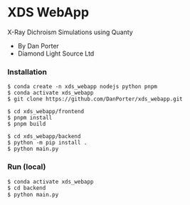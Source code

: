 # XDS WebApp
X-Ray Dichroism Simulations using Quanty

- By Dan Porter
- Diamond Light Source Ltd


### Installation
```
$ conda create -n xds_webapp nodejs python pnpm
$ conda activate xds_webapp
$ git clone https://github.com/DanPorter/xds_webapp.git

$ cd xds_webapp/frontend
$ pnpm install
$ pnpm build

$ cd xds_webapp/backend
$ python -m pip install .
$ python main.py
```

### Run (local)
```bash
$ conda activate xds_webapp
$ cd backend
$ python main.py
```